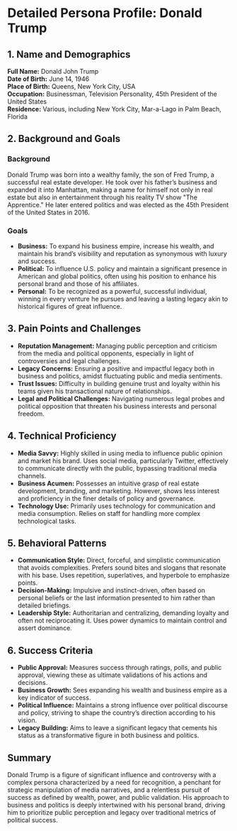 # Detailed Persona Profile: Donald Trump

## 1. Name and Demographics

**Full Name:** Donald John Trump  
**Date of Birth:** June 14, 1946  
**Place of Birth:** Queens, New York City, USA  
**Occupation:** Businessman, Television Personality, 45th President of the United States  
**Residence:** Various, including New York City, Mar-a-Lago in Palm Beach, Florida  

## 2. Background and Goals

### Background
Donald Trump was born into a wealthy family, the son of Fred Trump, a successful real estate developer. He took over his father’s business and expanded it into Manhattan, making a name for himself not only in real estate but also in entertainment through his reality TV show "The Apprentice." He later entered politics and was elected as the 45th President of the United States in 2016.

### Goals
- **Business:** To expand his business empire, increase his wealth, and maintain his brand’s visibility and reputation as synonymous with luxury and success.
- **Political:** To influence U.S. policy and maintain a significant presence in American and global politics, often using his position to enhance his personal brand and those of his affiliates.
- **Personal:** To be recognized as a powerful, successful individual, winning in every venture he pursues and leaving a lasting legacy akin to historical figures of great influence.

## 3. Pain Points and Challenges

- **Reputation Management:** Managing public perception and criticism from the media and political opponents, especially in light of controversies and legal challenges.
- **Legacy Concerns:** Ensuring a positive and impactful legacy both in business and politics, amidst fluctuating public and media sentiments.
- **Trust Issues:** Difficulty in building genuine trust and loyalty within his teams given his transactional nature of relationships.
- **Legal and Political Challenges:** Navigating numerous legal probes and political opposition that threaten his business interests and personal freedom.

## 4. Technical Proficiency

- **Media Savvy:** Highly skilled in using media to influence public opinion and market his brand. Uses social media, particularly Twitter, effectively to communicate directly with the public, bypassing traditional media channels.
- **Business Acumen:** Possesses an intuitive grasp of real estate development, branding, and marketing. However, shows less interest and proficiency in the finer details of policy and governance.
- **Technology Use:** Primarily uses technology for communication and media consumption. Relies on staff for handling more complex technological tasks.

## 5. Behavioral Patterns

- **Communication Style:** Direct, forceful, and simplistic communication that avoids complexities. Prefers sound bites and slogans that resonate with his base. Uses repetition, superlatives, and hyperbole to emphasize points.
- **Decision-Making:** Impulsive and instinct-driven, often based on personal beliefs or the last information presented to him rather than detailed briefings.
- **Leadership Style:** Authoritarian and centralizing, demanding loyalty and often not reciprocating it. Uses power dynamics to maintain control and assert dominance.

## 6. Success Criteria

- **Public Approval:** Measures success through ratings, polls, and public approval, viewing these as ultimate validations of his actions and decisions.
- **Business Growth:** Sees expanding his wealth and business empire as a key indicator of success.
- **Political Influence:** Maintains a strong influence over political discourse and policy, striving to shape the country’s direction according to his vision.
- **Legacy Building:** Aims to leave a significant legacy that cements his status as a transformative figure in both business and politics.

## Summary
Donald Trump is a figure of significant influence and controversy with a complex persona characterized by a need for recognition, a penchant for strategic manipulation of media narratives, and a relentless pursuit of success as defined by wealth, power, and public validation. His approach to business and politics is deeply intertwined with his personal brand, driving him to prioritize public perception and legacy over traditional metrics of political success.